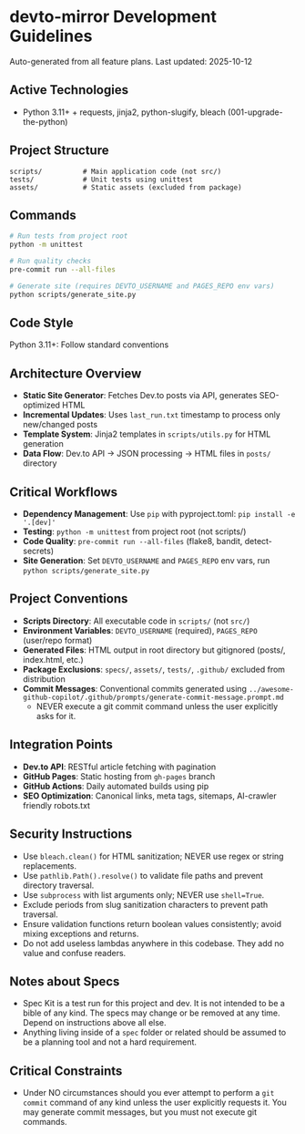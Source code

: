 # devto-mirror Development Guidelines

Auto-generated from all feature plans. Last updated: 2025-10-12

## Active Technologies
- Python 3.11+ + requests, jinja2, python-slugify, bleach (001-upgrade-the-python)

## Project Structure
```
scripts/          # Main application code (not src/)
tests/            # Unit tests using unittest
assets/           # Static assets (excluded from package)
```

## Commands
```bash
# Run tests from project root
python -m unittest

# Run quality checks
pre-commit run --all-files

# Generate site (requires DEVTO_USERNAME and PAGES_REPO env vars)
python scripts/generate_site.py
```

## Code Style
Python 3.11+: Follow standard conventions

## Architecture Overview
- **Static Site Generator**: Fetches Dev.to posts via API, generates SEO-optimized HTML
- **Incremental Updates**: Uses `last_run.txt` timestamp to process only new/changed posts
- **Template System**: Jinja2 templates in `scripts/utils.py` for HTML generation
- **Data Flow**: Dev.to API → JSON processing → HTML files in `posts/` directory

## Critical Workflows
- **Dependency Management**: Use `pip` with pyproject.toml: `pip install -e '.[dev]'`
- **Testing**: `python -m unittest` from project root (not scripts/)
- **Code Quality**: `pre-commit run --all-files` (flake8, bandit, detect-secrets)
- **Site Generation**: Set `DEVTO_USERNAME` and `PAGES_REPO` env vars, run `python scripts/generate_site.py`

## Project Conventions
- **Scripts Directory**: All executable code in `scripts/` (not `src/`)
- **Environment Variables**: `DEVTO_USERNAME` (required), `PAGES_REPO` (user/repo format)
- **Generated Files**: HTML output in root directory but gitignored (posts/, index.html, etc.)
- **Package Exclusions**: `specs/`, `assets/`, `tests/`, `.github/` excluded from distribution
- **Commit Messages**: Conventional commits generated using `../awesome-github-copilot/.github/prompts/generate-commit-message.prompt.md`
  - NEVER execute a git commit command unless the user explicitly asks for it.

## Integration Points
- **Dev.to API**: RESTful article fetching with pagination
- **GitHub Pages**: Static hosting from `gh-pages` branch
- **GitHub Actions**: Daily automated builds using pip
- **SEO Optimization**: Canonical links, meta tags, sitemaps, AI-crawler friendly robots.txt

<!-- MANUAL ADDITIONS START -->
## Security Instructions

- Use `bleach.clean()` for HTML sanitization; NEVER use regex or string replacements.
- Use `pathlib.Path().resolve()` to validate file paths and prevent directory traversal.
- Use `subprocess` with list arguments only; NEVER use `shell=True`.
- Exclude periods from slug sanitization characters to prevent path traversal.
- Ensure validation functions return boolean values consistently; avoid mixing exceptions and returns.
- Do not add useless lambdas anywhere in this codebase. They add no value and confuse readers.

## Notes about Specs

- Spec Kit is a test run for this project and dev. It is not intended to be a bible of any kind. The specs may change or be removed at any time. Depend on instructions above all else.
- Anything living inside of a `spec` folder or related should be assumed to be a planning tool and not a hard requirement.

## Critical Constraints

- Under NO circumstances should you ever attempt to perform a `git commit` command of any kind unless the user explicitly requests it. You may generate commit messages, but you must not execute git commands.

<!-- MANUAL ADDITIONS END -->
